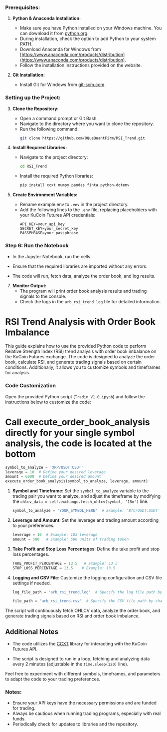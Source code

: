 ### Prerequisites:


1. **Python & Anaconda Installation:**
   - Make sure you have Python installed on your Windows machine. You can download it from [python.org](https://www.python.org/downloads/windows/).
   - During installation, check the option to add Python to your system PATH.
   - Download Anaconda for Windows from [https://www.anaconda.com/products/distribution](https://www.anaconda.com/products/distribution).
   - Follow the installation instructions provided on the website.

2. **Git Installation:**
   - Install Git for Windows from [git-scm.com](https://git-scm.com/download/win).

### Setting up the Project:

3. **Clone the Repository:**
   - Open a command prompt or Git Bash.
   - Navigate to the directory where you want to clone the repository.
   - Run the following command:
     ```bash
     git clone https://github.com/OQueQuantFirm/RSI_Trend.git
     ```

4. **Install Required Libraries:**
   - Navigate to the project directory:
     ```bash
     cd RSI_Trend
     ```
   - Install the required Python libraries:
     ```bash
     pip install ccxt numpy pandas finta python-dotenv
     ```

5. **Create Environment Variables:**
   - Rename example.env to `.env` in the project directory.
   - Add the following lines to the `.env` file, replacing placeholders with your KuCoin Futures API credentials:
     ```plaintext
     API_KEY=your_api_key
     SECRET_KEY=your_secret_key
     PASSPHRASE=your_passphrase
     ```

### Step 6: Run the Notebook

   - In the Jupyter Notebook, run the cells.

   - Ensure that the required libraries are imported without any errors.

   - The code will run, fetch data, analyze the order book, and log results.


7. **Monitor Output:**
   - The program will print order book analysis results and trading signals to the console.
   - Check the logs in the `arb_rsi_trend.log` file for detailed information.


# RSI Trend Analysis with Order Book Imbalance

This guide explains how to use the provided Python code to perform Relative Strength Index (RSI) trend analysis with order book imbalance on the KuCoin Futures exchange. The code is designed to analyze the order book, calculate RSI, and generate trading signals based on certain conditions. Additionally, it allows you to customize symbols and timeframes for analysis.

### Code Customization

Open the provided Python script (`Tradin_V1.0.ipynb`) and follow the instructions below to customize the code:

# Call execute_order_book_analysis directly for your single symbol analysis, the code is located at the bottom

   ```python
   symbol_to_analyze = 'XRP/USDT:USDT'
   leverage = 10  # Define your desired leverage
   amount = 6000  # Define your desired amount
   execute_order_book_analysis(symbol_to_analyze, leverage, amount)
   ```

1. **Symbol and Timeframe**: Set the `symbol_to_analyze` variable to the trading pair you want to analyze, and adjust the timeframe by modifying the `ohlcv_data = self.exchange.fetch_ohlcv(symbol, '15m')` line.

   ```python
   symbol_to_analyze = 'YOUR_SYMBOL_HERE'  # Example: 'BTC/USDT:USDT'
   ```

2. **Leverage and Amount**: Set the leverage and trading amount according to your preferences.

   ```python
   leverage = 10  # Example: 10X leverage
   amount = 500   # Example: 500 units of trading token
   ```

3. **Take Profit and Stop Loss Percentages**: Define the take profit and stop loss percentages.

   ```python
   TAKE_PROFIT_PERCENTAGE = 13.5   # Example: 13.5
   STOP_LOSS_PERCENTAGE = 13.5    # Example: 13.5
   ```

4. **Logging and CSV File**: Customize the logging configuration and CSV file settings if needed.

   ```python
   log_file_path = 'arb_rsi_trend.log'  # Specify the log file path by changing the symbol name
   ```

   ```python
   file_path = "arb_rsi_trend.csv"  # Specify the CSV file path by changing the symbol name
   ```

The script will continuously fetch OHLCV data, analyze the order book, and generate trading signals based on RSI and order book imbalance.

## Additional Notes

- The code utilizes the [CCXT](https://github.com/ccxt/ccxt) library for interacting with the KuCoin Futures API.

- The script is designed to run in a loop, fetching and analyzing data every 2 minutes (adjustable in the `time.sleep(120)` line).

Feel free to experiment with different symbols, timeframes, and parameters to adapt the code to your trading preferences.

### Notes:
- Ensure your API keys have the necessary permissions and are funded for trading.
- Always be cautious when running trading programs, especially with real funds.
- Periodically check for updates to libraries and the repository.

